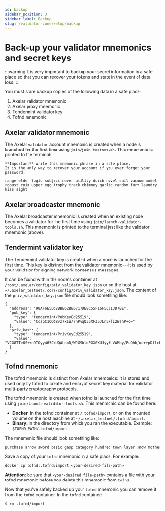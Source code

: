 ```yaml
---
id: backup
sidebar_position: 3
sidebar_label: Backup
slug: /validator-zone/setup/backup
---
```


# Back-up your validator mnemonics and secret keys

:::warning
It is very important to backup your secret information in a safe place so that you can recover your tokens and state in the event of data loss.
:::

You must store backup copies of the following data in a safe place:

1. Axelar validator mnemonic
2. Axelar proxy mnemonic
3. Tendermint validator key
4. Tofnd mnemonic

## Axelar validator mnemonic

The Axelar `validator` account mnemonic is created when a node is launched for the first time using `join/join-testnet.sh`.  This mnemonic is printed to the terminal:

```
**Important** write this mnemonic phrase in a safe place.
It is the only way to recover your account if you ever forget your password.

range elder logic subject never utility dutch novel sail vacuum model robust coin upper egg trophy track chimney garlic random fury laundry kiss sight
```

## Axelar broadcaster mnemonic

The Axelar broadcaster mnemonic is created when an existing node becomes a validator for the first time using `join/launch-validator-tools.sh`.  This mnemonic is printed to the terminal just like the validator mnemonic (above).

## Tendermint validator key

The Tendermint validator key is created when a node is launched for the first time.
This key is distinct from the validator mnemonic---it is used by your validator for signing network consensus messages.

It can be found within the node's container at `/root/.axelar/config/priv_validator_key.json` or on the host at `~/.axelar_testnet/.core/config/priv_validator_key.json`.  The content of the `priv_validator_key.json` file should look something like:

```
{
  "address": "98AF6E5D52BBB62BE6717DE8C55F16F5C013D7BE",
  "pub_key": {
    "type": "tendermint/PubKeyEd25519",
    "value": "CcspC1QDG8vz7kIW/7nPvqQ35XFJ5JLn5+li2WshP+o="
  },
  "priv_key": {
    "type": "tendermint/PrivKeyEd25519",
    "value": "VCG8TTeOSv+n9TOyy465CnUQALnoD/WJG9bloPGX0XUJyykLVAMby/PuQhb/uc++pDflcUnkkufn6WLZayE/6g=="
  }
}
```

## Tofnd mnemonic

The tofnd mnemonic is distinct from Axelar mnemonics: it is stored and used only by tofnd to create and encrypt secret key material for validator multi-party cryptography protocols.

The tofnd mnemonic is created when tofnd is launched for the first time using `join/launch-validator-tools.sh`.  This menmonic can be found here:

* **Docker:** In the tofnd container at `/.tofnd/import`, or on the mounted volume on the host machine at `~/.axelar_testnet/.tofnd/import`.
* **Binary:** In the directory from which you ran the executable.  Example: `$TOFND_PATH/.tofnd/import`.

The mnemonic file should look something like:
```bash
purchase arrow sword basic gasp category hundred town layer snow mother roast digital fragile repeat monitor wrong combine awful nature damage rib skull chalk
```

Save a copy of your `tofnd` mnemonic in a safe place.  For example:
```
docker cp tofnd:.tofnd/import <your-desired-file-path>
```

**Attention**: be sure that `<your-desired-file-path>` contains a file with your tofnd mnemonic before you delete this mnemonic from `tofnd`.

Now that you've safely backed up your `tofnd` mnemonic you can remove it from the `tofnd` container.  In the `tofnd` container:

```
$ rm .tofnd/import
```